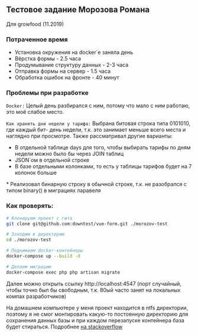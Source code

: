 ## Тестовое задание Морозова Романа
Для growfood (11.2019)

### Потраченное время
- Установка окружения на docker\`е заняла день
- Вёрстка формы - 2.5 часа
- Продумывание структуру данных - 2-3 часа
- Отправка формы на сервер - 1.5 часа
- Обработка ошибок на фронте - 40 минут

### Проблемы при разработке

`Docker:`
Целый день разбирался с ним, потому что мало с ним работаю, это моё слабое место.

`Как хранить дни недели у тарифа:`
Выбрана битовая строка типа 0101010, где каждый бит- день недели, т.к. это занимает меньше всего места и наглядно при просмотре. Также рассматривал другие варианты:

- В отдельной таблице days для того, чтобы выбирать тарифы по дням недели можно было бы через JOIN таблиц
- JSON\`ом в отдельной строке
- В базе отдельными колонками, то есть у таблицы тарифов будет на 7 колонок больше

\* Реализовал бинарную строку в обычной строке, т.к. не разобрался с типом binary() в миграциях ларавеля

### Как проверять:
```bash
# Клонируем проект с гита
git clone git@github.com:downtest/vue-form.git ./morozov-test

# Заходим в директорию
cd ./morozov-test

# Поднимаем docker-контейнеры
docker-compose up --build -d

# Делаем миграцию
docker-compose exec php php artisan migrate
```

Далее можно открыть ссылку http://localhost:4547 (порт случайный, чтобы точно был бы свободным, т.к. 80ый часто занят на локальных компах разработчиков)

На домашнем компьютере у меня проект находится в ntfs директории, поэтому я не смог монтировать какую-то постоянную директорию для сохранения данных базы и при каждом перезапуске контейнера база будет стираться. Подробнее [на stackoverflow](https://stackoverflow.com/questions/44878062/initdb-could-not-change-permissions-of-directory-on-postgresql-container)

